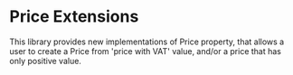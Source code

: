 # Price Extensions
This library provides new implementations of Price property, that allows a user to create a Price
from 'price with VAT' value, and/or a price that has only positive value.

